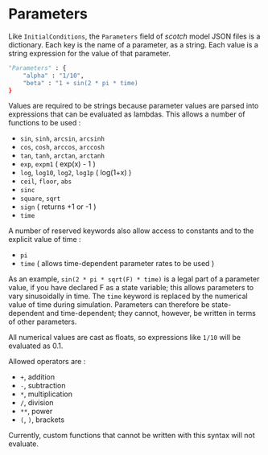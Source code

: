 # Parameters

Like `InitialConditions`, the `Parameters` field of _scotch_ model JSON files is a dictionary. Each key is the name of a parameter, as a string. Each value is a string expression for the value of that 
parameter.

```python
"Parameters" : {
    "alpha" : "1/10",
    "beta" : "1 + sin(2 * pi * time)
}
```

Values are required to be strings because parameter values are parsed into expressions that can be evaluated as lambdas. This allows a number of functions to be used :

- `sin`, `sinh`, `arcsin`, `arcsinh`
- `cos`, `cosh`, `arccos`, `arccosh`
- `tan`, `tanh`, `arctan`, `arctanh`
- `exp`, `expm1` ( exp(x) - 1 )
- `log`, `log10`, `log2`, `log1p` ( log(1+x) ) 
- `ceil`, `floor`, `abs`
- `sinc`
- `square`, `sqrt`
- `sign` ( returns +1 or -1 )
- `time`

A number of reserved keywords also allow access to constants and to the explicit value of time :

- `pi`
- `time` ( allows time-dependent parameter rates to be used )

As an example, `sin(2 * pi * sqrt(F) * time)` is a legal part of a parameter value, if you have declared F as a state variable; this allows parameters to vary sinusoidally in time. The `time` keyword 
is replaced by the numerical value of time during simulation. Parameters can therefore be state-dependent and time-dependent; they cannot, however, be written in terms of other parameters.

All numerical values are cast as floats, so expressions like `1/10` will be evaluated as 0.1.

Allowed operators are :

- `+`, addition
- `-`, subtraction
- `*`, multiplication
- `/`, division
- `**`, power
- `(`, `)`, brackets

Currently, custom functions that cannot be written with this syntax will not evaluate. 
